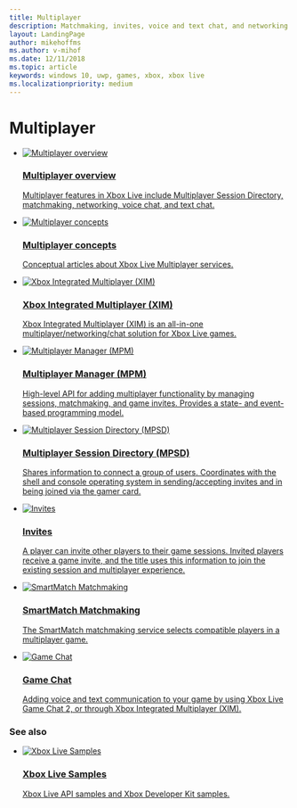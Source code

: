 ```yaml
---
title: Multiplayer
description: Matchmaking, invites, voice and text chat, and networking.
layout: LandingPage
author: mikehoffms
ms.author: v-mihof
ms.date: 12/11/2018
ms.topic: article
keywords: windows 10, uwp, games, xbox, xbox live
ms.localizationpriority: medium
---
```


<h1>Multiplayer</h1>

<ul class="cardsF panelContent cols cols2">
    <li>
        <a href="live-multiplayer-intro.md">
            <div class="cardSize">
                <div class="cardPadding">
                    <div class="card">
                        <div class="cardImageOuter">
                            <div class="cardImage">
                                <img src="https://docs.microsoft.com/media/common/i_overview.svg" alt="Multiplayer overview"/>
                            </div>
                        </div>
                        <div class="cardText">
                            <h3>Multiplayer overview</h3>
                            <p>Multiplayer features in Xbox Live include Multiplayer Session Directory, matchmaking, networking, voice chat, and text chat.</p>
                        </div>
                    </div>
                </div>
            </div>
        </a>
    </li>
    <li>
        <a href="concepts/live-multiplayer-concepts-nav.md">
            <div class="cardSize">
                <div class="cardPadding">
                    <div class="card">
                        <div class="cardImageOuter">
                            <div class="cardImage">
                                <img src="https://docs.microsoft.com/media/common/i_reference.svg" alt="Multiplayer concepts"/>
                            </div>
                        </div>
                        <div class="cardText">
                            <h3>Multiplayer concepts</h3>
                            <p>Conceptual articles about Xbox Live Multiplayer services.</p>
                        </div>
                    </div>
                </div>
            </div>
        </a>
    </li>
    <li>
        <a href="xim/live-xim-nav.md">
            <div class="cardSize">
                <div class="cardPadding">
                    <div class="card">
                        <div class="cardImageOuter">
                            <div class="cardImage">
                                <img src="https://docs.microsoft.com/media/common/i_agent.svg" alt="Xbox Integrated Multiplayer (XIM)"/>
                            </div>
                        </div>
                        <div class="cardText">
                            <h3>Xbox Integrated Multiplayer (XIM)</h3>
                            <p>Xbox Integrated Multiplayer (XIM) is an all-in-one multiplayer/networking/chat solution for Xbox Live games.</p>
                        </div>
                    </div>
                </div>
            </div>
        </a>
    </li>
    <li>
        <a href="mpm/live-multiplayer-manager-nav.md">
            <div class="cardSize">
                <div class="cardPadding">
                    <div class="card">
                        <div class="cardImageOuter">
                            <div class="cardImage">
                                <img src="https://docs.microsoft.com/media/common/i_agent.svg" alt="Multiplayer Manager (MPM)"/>
                            </div>
                        </div>
                        <div class="cardText">
                            <h3>Multiplayer Manager (MPM)</h3>
                            <p>High-level API for adding multiplayer functionality by managing sessions, matchmaking, and game invites. Provides a state- and event-based programming model.</p>
                        </div>
                    </div>
                </div>
            </div>
        </a>
    </li>
    <li>
        <a href="mpsd/live-mpsd-nav.md">
            <div class="cardSize">
                <div class="cardPadding">
                    <div class="card">
                        <div class="cardImageOuter">
                            <div class="cardImage">
                                <img src="https://docs.microsoft.com/media/common/i_library.svg" alt="Multiplayer Session Directory (MPSD)"/>
                            </div>
                        </div>
                        <div class="cardText">
                            <h3>Multiplayer Session Directory (MPSD)</h3>
                            <p>Shares information to connect a group of users. Coordinates with the shell and console operating system in sending/accepting invites and in being joined via the gamer card.</p>
                        </div>
                    </div>
                </div>
            </div>
        </a>
    </li>
    <li>
        <a href="invites/live-invites-nav.md">
            <div class="cardSize">
                <div class="cardPadding">
                    <div class="card">
                        <div class="cardImageOuter">
                            <div class="cardImage">
                                <img src="https://docs.microsoft.com/media/common/i_mail.svg" alt="Invites"/>
                            </div>
                        </div>
                        <div class="cardText">
                            <h3>Invites</h3>
                            <p>A player can invite other players to their game sessions. Invited players receive a game invite, and the title uses this information to join the existing session and multiplayer experience.</p>
                        </div>
                    </div>
                </div>
            </div>
        </a>
    </li>
    <li>
        <a href="matchmaking/live-matchmaking-nav.md">
            <div class="cardSize">
                <div class="cardPadding">
                    <div class="card">
                        <div class="cardImageOuter">
                            <div class="cardImage">
                                <img src="https://docs.microsoft.com/media/common/i_pull-request.svg" alt="SmartMatch Matchmaking"/>
                            </div>
                        </div>
                        <div class="cardText">
                            <h3>SmartMatch Matchmaking</h3>
                            <p>The SmartMatch matchmaking service selects compatible players in a multiplayer game.</p>
                        </div>
                    </div>
                </div>
            </div>
        </a>
    </li>
    <li>
        <a href="chat/live-chat-nav.md">
            <div class="cardSize">
                <div class="cardPadding">
                    <div class="card">
                        <div class="cardImageOuter">
                            <div class="cardImage">
                                <img src="https://docs.microsoft.com/media/common/i_blog.svg" alt="Game Chat"/>
                            </div>
                        </div>
                        <div class="cardText">
                            <h3>Game Chat</h3>
                            <p>Adding voice and text communication to your game by using Xbox Live Game Chat 2, or through Xbox Integrated Multiplayer (XIM).</p>
                        </div>
                    </div>
                </div>
            </div>
        </a>
    </li>
</ul>


### See also

<ul class="cardsF panelContent cols cols2">
    <li>
        <a href="../../samples.md">
            <div class="cardSize">
                <div class="cardPadding">
                    <div class="card">
                        <div class="cardImageOuter">
                            <div class="cardImage">
                                <img src="https://docs.microsoft.com/media/common/i_download-generic.svg" alt="Xbox Live Samples"/>
                            </div>
                        </div>
                        <div class="cardText">
                            <h3>Xbox Live Samples</h3>
                            <p>Xbox Live API samples and Xbox Developer Kit samples.</p>
                        </div>
                    </div>
                </div>
            </div>
        </a>
    </li>
</ul>
